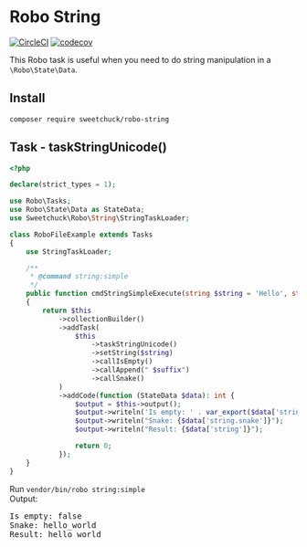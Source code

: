 # Robo String

[![CircleCI](https://circleci.com/gh/Sweetchuck/robo-string/tree/2.x.svg?style=svg)](https://circleci.com/gh/Sweetchuck/robo-string/?branch=2.x)
[![codecov](https://codecov.io/gh/Sweetchuck/robo-string/branch/2.x/graph/badge.svg?token=HSF16OGPyr)](https://app.codecov.io/gh/Sweetchuck/robo-string/branch/2.x)

This Robo task is useful when you need to do string manipulation in a
`\Robo\State\Data`.


## Install

`composer require sweetchuck/robo-string`


## Task - taskStringUnicode()

```php
<?php

declare(strict_types = 1);

use Robo\Tasks;
use Robo\State\Data as StateData;
use Sweetchuck\Robo\String\StringTaskLoader;

class RoboFileExample extends Tasks
{
    use StringTaskLoader;

    /**
     * @command string:simple
     */
    public function cmdStringSimpleExecute(string $string = 'Hello', string $suffix = 'World')
    {
        return $this
            ->collectionBuilder()
            ->addTask(
                $this
                    ->taskStringUnicode()
                    ->setString($string)
                    ->callIsEmpty()
                    ->callAppend(" $suffix")
                    ->callSnake()
            )
            ->addCode(function (StateData $data): int {
                $output = $this->output();
                $output->writeln('Is empty: ' . var_export($data['string.isEmpty'], true));
                $output->writeln("Snake: {$data['string.snake']}");
                $output->writeln("Result: {$data['string']}");

                return 0;
            });
    }
}
```

Run `vendor/bin/robo string:simple` \
Output:
<pre>Is empty: false
Snake: hello_world
Result: hello_world</pre>
